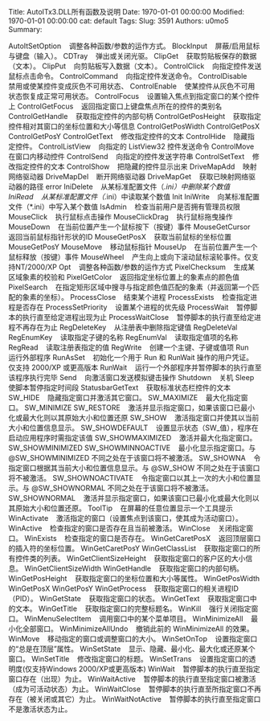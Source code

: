 Title: AutoITx3.DLL所有函数及说明
Date: 1970-01-01 00:00:00
Modified: 1970-01-01 00:00:00
cat: default
Tags: 
Slug: 3591
Authors: u0mo5 
Summary: 

AutoItSetOption    调整各种函数/参数的运作方式。 BlockInput    屏蔽/启用鼠标与键盘（输入）。 CDTray    弹出或关闭光驱。 ClipGet    获取剪贴板保存的数据（文本）。 ClipPut    向剪贴板写入数据（文本）。 ControlClick    向指定控件发送鼠标点击命令。 ControlCommand    向指定控件发送命令。 ControlDisable    禁用或使某控件变成灰色不可用状态、 ControlEnable    使某控件从灰色不可用状态恢复成正常可用状态。 ControlFocus    设置输入焦点到指定窗口的某个控件上 ControlGetFocus    返回指定窗口上键盘焦点所在的控件的类别名 ControlGetHandle    获取指定控件的内部句柄 ControlGetPosHeight    获取指定控件相对其窗口的坐标位置和大小等信息 ControlGetPosWidth ControlGetPosX ControlGetPosY ControlGetText    修改指定控件的文本 ControlHide    隐藏指定控件。 ControlListView    向指定的 ListView32 控件发送命令 ControlMove    在窗口内移动控件 ControlSend    向指定的控件发送字符串 ControlSetText    修改指定控件的文本 ControlShow    把隐藏的控件显示出来 DriveMapAdd    映射网络驱动器 DriveMapDel    断开网络驱动器 DriveMapGet    获取已映射网络驱动器的路径 error IniDelete    从某标准配置文件（*.ini）中删除某个数值 IniRead    从某标准配置文件（*.ini）中读取某个数值 Init IniWrite    向某标准配置文件（*.ini）中写入某个数值 IsAdmin    检查当前用户是否拥有管理员权限 MouseClick    执行鼠标点击操作 MouseClickDrag    执行鼠标拖曳操作 MouseDown    在当前位置产生一个鼠标按下（按键）事件 MouseGetCursor    返回当前鼠标指针形状的ID MouseGetPosX    获取当前鼠标的坐标位置 MouseGetPosY MouseMove    移动鼠标指针 MouseUp    在当前位置产生一个鼠标释放（按键）事件 MouseWheel    产生向上或向下滚动鼠标滚轮事件。仅支持NT/2000/XP Opt    调整各种函数/参数的运作方式 PixelChecksum    生成某区域象素的校验和 PixelGetColor    返回指定坐标位置上的象素点的颜色值 PixelSearch    在指定矩形区域中搜寻与指定颜色值匹配的象素（并返回第一个匹配的象素的坐标）。 ProcessClose    结束某个进程 ProcessExists    检查指定进程是否存在 ProcessSetPriority    设置某个进程的优先级 ProcessWait    暂停脚本的执行直至给定进程出现为止 ProcessWaitClose    暂停脚本的执行直至给定进程不再存在为止 RegDeleteKey    从注册表中删除指定键值 RegDeleteVal RegEnumKey    读取指定子键的名称 RegEnumVal    读取指定值项的名称 RegRead    读取注册表指定的值 RegWrite    创建一个主键、子键或值项 Run    运行外部程序 RunAsSet    初始化一个用于 Run 和 RunWait 操作的用户凭证。 仅支持 2000/XP 或更高版本 RunWait    运行一个外部程序并暂停脚本的执行直至该程序执行完毕 Send    向激活窗口发送模拟键击操作 Shutdown    关机 Sleep    使脚本暂停指定时间段 StatusbarGetText    获取标准状态栏控件的文本 SW_HIDE    隐藏指定窗口并激活其它窗口。 SW_MAXIMIZE    最大化指定窗口。 SW_MINIMIZE SW_RESTORE    激活并显示指定窗口，如果该窗口已最小化或最大化则以其原始大小和位置还原 SW_SHOW    激活指定窗口并使其以当前大小和位置信息显示。 SW_SHOWDEFAULT    设置显示状态（SW_值），程序在启动应用程序时需指定该值 SW_SHOWMAXIMIZED    激活并最大化指定窗口。 SW_SHOWMINIMIZED SW_SHOWMINNOACTIVE    最小化显示指定窗口。与 @SW_SHOWMINIMIZED 不同之处在于该窗口将不被激活。 SW_SHOWNA    令指定窗口根据其当前大小和位置信息显示。与 @SW_SHOW 不同之处在于该窗口将不被激活。 SW_SHOWNOACTIVATE    令指定窗口以其上一次的大小和位置显示。与 @SW_SHOWNORMAL 不同之处在于该窗口将不被激活。 SW_SHOWNORMAL    激活并显示指定窗口，如果该窗口已最小化或最大化则以其原始大小和位置还原。 ToolTip    在屏幕的任意位置显示一个工具提示 WinActivate    激活指定的窗口（设置焦点到该窗口，使其成为活动窗口）。 WinActive    检查指定的窗口是否存在且当前被激活。 WinClose    关闭指定窗口。 WinExists    检查指定的窗口是否存在。 WinGetCaretPosX    返回顶层窗口的插入符的坐标位置。 WinGetCaretPosY WinGetClassList    获取指定窗口的所有控件类的列表。 WinGetClientSizeHeight    获取指定窗口的客户区的大小信息。 WinGetClientSizeWidth WinGetHandle    获取指定窗口的内部句柄。 WinGetPosHeight    获取指定窗口的坐标位置和大小等属性。 WinGetPosWidth WinGetPosX WinGetPosY WinGetProcess    获取指定窗口的相关进程ID（PID）。 WinGetState    获取指定窗口的状态。 WinGetText    获取指定窗口中的文本。 WinGetTitle    获取指定窗口的完整标题名。 WinKill    强行关闭指定窗口。 WinMenuSelectItem    调用窗口中的某个菜单项目。 WinMinimizeAll    最小化全部窗口。 WinMinimizeAllUndo    撤销此前的 WinMinimizeAll 的效果。 WinMove    移动指定的窗口或调整窗口的大小。 WinSetOnTop    设置指定窗口的“总是在顶层”属性。 WinSetState    显示、隐藏、最小化、最大化或还原某个窗口。 WinSetTitle    修改指定窗口的标题。 WinSetTrans    设置指定窗口的透明度(仅支持Windows 2000/XP或更高版本) WinWait    暂停脚本的执行直至指定窗口存在（出现）为止。 WinWaitActive    暂停脚本的执行直至指定窗口被激活（成为可活动状态）为止。 WinWaitClose    暂停脚本的执行直至所指定窗口不再存在（被关闭或其它）为止。 WinWaitNotActive    暂停脚本的执行直至指定窗口不是激活状态为止。
